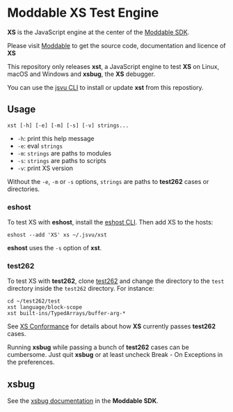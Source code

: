 # Moddable XS Test Engine

**XS** is the JavaScript engine at the center of the [Moddable SDK](https://github.com/Moddable-OpenSource/moddable).

Please visit [Moddable](http://www.moddable.com) to get the source code, documentation and licence of **XS**

This repository only releases **xst**, a JavaScript engine to test **XS** on Linux, macOS and Windows and **xsbug**, the **XS** debugger.

You can use the [jsvu CLI](https://github.com/GoogleChromeLabs/jsvu) to install or update  **xst** from this repostiory.  

## Usage

	xst [-h] [-e] [-m] [-s] [-v] strings...

- `-h`: print this help message
- `-e`: eval `strings`
- `-m`: `strings` are paths to modules
- `-s`: `strings` are paths to scripts
- `-v`: print XS version

Without the `-e`, `-m` or `-s` options, `strings` are paths to **test262** cases or directories. 


### eshost

To test XS with **eshost**, install the [eshost CLI](https://github.com/bterlson/eshost-cli]). Then add XS to the hosts:

	eshost --add 'XS' xs ~/.jsvu/xst

**eshost** uses the `-s` option of **xst**.

### test262

To test XS with **test262**, clone [test262](https://github.com/tc39/test262) and change the directory to the `test` directory inside the `test262` directory. For instance:
	
	cd ~/test262/test
	xst language/block-scope
	xst built-ins/TypedArrays/buffer-arg-*

See [XS Conformance](https://github.com/Moddable-OpenSource/moddable/blob/public/documentation/xs/XS%20Conformance.md) for details about how **XS** currently passes **test262** cases.

Running **xsbug** while passing a bunch of **test262** cases can be cumbersome. Just quit **xsbug** or at least uncheck Break - On Exceptions in the preferences.

## xsbug

See the [xsbug documentation](https://github.com/Moddable-OpenSource/moddable/blob/public/documentation/xs/xsbug.md) in the **Moddable SDK**. 

